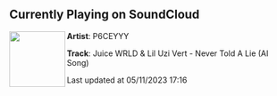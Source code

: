 ## Currently Playing on SoundCloud

[<img align="left" width="100" src="https://i1.sndcdn.com/artworks-z6TyZH41LzzJ4mGc-zrkRng-t500x500.jpg">](https://soundcloud.com/vercetti-lastio/juice-wrld-lil-uzi-vert-never-told-a-lie-ai-song)

**Artist**: P6CEYYY 

**Track**: Juice WRLD & Lil Uzi Vert - Never Told A Lie (AI Song)

Last updated at 05/11/2023 17:16
